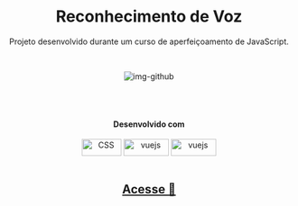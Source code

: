 
<div align="center">
<h1>Reconhecimento de Voz</h1>
  <p>Projeto desenvolvido durante um curso de aperfeiçoamento de JavaScript.</p><br>

![img-github](https://user-images.githubusercontent.com/100080203/218339720-a9971e75-6585-46d2-9a8d-9a3fe79f056c.png)

<div style="display: inline_block; " ><br><br>
<h4>
  Desenvolvido com
</h4>
  <img align="center" alt="CSS" height="30" width="70" src="https://img.shields.io/badge/JavaScript-F7DF1E?style=for-the-badge&logo=javascript&logoColor=black">
  <img align="center" alt="vuejs" height="30" width="80" src="https://img.shields.io/badge/HTML-E34E26?style=for-the-badge&logo=html5&logoColor=white" />
  <img align="center" alt="vuejs" height="30" width="80" src="https://img.shields.io/badge/CSS-3799D6?&style=for-the-badge&logo=css3&logoColor=white" />
</div><br>

## <a href="https://reconhecimento-de-voz-seven.vercel.app/" target="_blank">Acesse 🔗</a>
</div>
</div>
